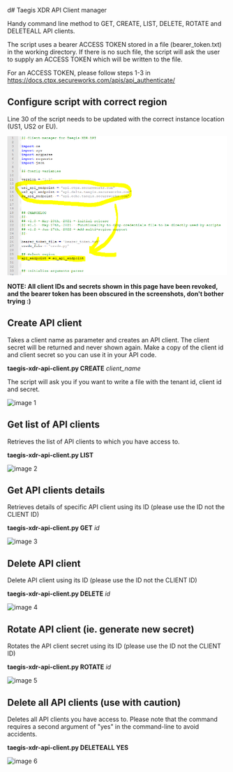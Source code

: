 d# Taegis XDR API Client manager

Handy command line method to GET, CREATE, LIST, DELETE, ROTATE and DELETEALL API clients.

The script uses a bearer ACCESS TOKEN stored in a file (bearer_token.txt) in the working directory.
If there is no such file, the script will ask the user to supply an ACCESS TOKEN which will be written to the file.

For an ACCESS TOKEN, please follow steps 1-3 in https://docs.ctpx.secureworks.com/apis/api_authenticate/

## Configure script with correct region

Line 30 of the script needs to be updated with the correct instance location (US1, US2 or EU).

![Configure region](github-img/region.png "Configure region")

**NOTE: All client IDs and secrets shown in this page have been revoked, and the bearer token has been obscured in the screenshots, don't bother trying :)**

## Create API client

Takes a client name as parameter and creates an API client. 
The client secret will be returned and never shown again. Make a copy of the client id and client secret so you can use it in your API code.

**taegis-xdr-api-client.py CREATE** *client_name*


The script will ask you if you want to write a file with the tenant id, client id and secret.

![image 1](https://github.com/areino/taegis/blob/main/github-img/img1.png?raw=true)

## Get list of API clients

Retrieves the list of API clients to which you have access to.

**taegis-xdr-api-client.py LIST**

![image 2](https://github.com/areino/taegis/blob/main/github-img/img2.png?raw=true)

## Get API clients details

Retrieves details of specific API client using its ID (please use the ID not the CLIENT ID)

**taegis-xdr-api-client.py GET** *id*

![image 3](https://github.com/areino/taegis/blob/main/github-img/img3.png?raw=true)

## Delete API client

Delete API client using its ID (please use the ID not the CLIENT ID)

**taegis-xdr-api-client.py DELETE** *id*

![image 4](https://github.com/areino/taegis/blob/main/github-img/img4.png?raw=true)

## Rotate API client (ie. generate new secret)

Rotates the API client secret using its ID (please use the ID not the CLIENT ID)

**taegis-xdr-api-client.py ROTATE** *id*

![image 5](https://github.com/areino/taegis/blob/main/github-img/img5.png?raw=true)

## Delete all API clients (use with caution)

Deletes all API clients you have access to. Please note that the command requires a second argument of "yes" in the command-line to avoid accidents.

**taegis-xdr-api-client.py DELETEALL YES**

![image 6](https://github.com/areino/taegis/blob/main/github-img/img6.png?raw=true)



